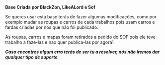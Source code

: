**Base Criada por BlackZon, LikeALord e Sof**

Se queres usar esta base terás de fazer algumas modificações, como por exemplo mudar as roupas e carros de cada trabalhos pois usam carros e fardas criadas por nós que não foi publicado.

As roupas, carros e mapas foram retirados a pedido do SOF pois ele teve trabalho a faze-las e nao quer publica-las por agora1

***Caso encontres algum erro terás de ser tu a resolver, nós não iremos dar qualquer tipo de suporte***
